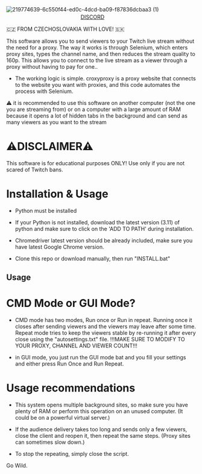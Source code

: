 ![219774639-6c550f44-ed0c-4dcd-ba09-f87836dcbaa3 (1)](https://i.imgur.com/yIzsI2g.png)
‎‎‎‎‏‏‎‏‎‏‎‎‏‎‏‎‏‎‏‎ㅤㅤㅤㅤㅤㅤㅤㅤㅤㅤㅤㅤㅤㅤㅤㅤㅤㅤㅤㅤㅤㅤ [DISCORD](https://discord.gg/CNsV4ch4uM)

🇨🇿 FROM CZECHOSLOVAKIA WITH LOVE! 🇸🇰

This software allows you to send viewers to your Twitch live stream without the need for a proxy. The way it works is through Selenium, which enters proxy sites, types the channel name, and then reduces the stream quality to 160p. This allows you to connect to the live stream as a viewer through a proxy without having to pay for one..

- The working logic is simple. croxyproxy is a proxy website that connects to the website you want with proxies, and this code automates the process with Selenium.

⚠️ it is recommended to use this software on another computer (not the one you are streaming from) or on a computer with a large amount of RAM because it opens a lot of hidden tabs in the background and can send as many viewers as you want to the stream

# ⚠️DISCLAIMER⚠️
This software is for educational purposes ONLY! Use only if you are not scared of Twitch bans.

# Installation & Usage

- Python must be installed
- If your Python is not installed, download the latest version (3.11) of python and make sure to click on the 'ADD TO PATH' during installation.

- Chromedriver latest version should be already included, make sure you have latest Google Chrome version.
  
- Clone this repo or download manually, then run "INSTALL.bat"

## Usage

# CMD Mode or GUI Mode?

- CMD mode has two modes, Run once or Run in repeat. Running once it closes after sending viewers and the viewers may leave after some time. Repeat mode tries to keep the viewers stable by re-running it after every close using the "autosettings.txt" file. !!!MAKE SURE TO MODIFY TO YOUR PROXY, CHANNEL AND VIEWER COUNT!!!

- in GUI mode, you just run the GUI mode bat and you fill your settings and either press Run Once and Run Repeat.

# Usage recommendations

- This system opens multiple background sites, so make sure you have plenty of RAM or perform this operation on an unused computer. (It could be on a powerful virtual server.)

- If the audience delivery takes too long and sends only a few viewers, close the client and reopen it, then repeat the same steps. (Proxy sites can sometimes slow down.)

- To stop the repeating, simply close the script.

Go Wild.



